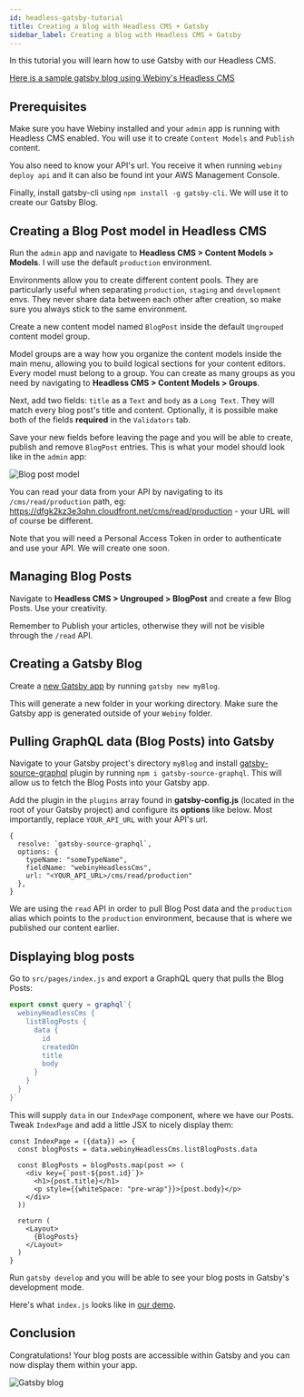 ```yaml
---
id: headless-gatsby-tutorial
title: Creating a blog with Headless CMS + Gatsby
sidebar_label: Creating a blog with Headless CMS + Gatsby
---
```


In this tutorial you will learn how to use Gatsby with our Headless CMS.

[Here is a sample gatsby blog using Webiny's Headless CMS](https://github.com/webiny/webiny-examples/blob/master/headlesscms-gatsby)   

## Prerequisites

Make sure you have Webiny installed and your `admin` app is running with Headless CMS enabled. You will use it to create `Content Models` and `Publish` content.

You also need to know your API's url. You receive it when running `webiny deploy api` and it can also be found int your AWS Management Console.

Finally, install gatsby-cli using `npm install -g gatsby-cli`. We will use it to create our Gatsby Blog.

## Creating a Blog Post model in Headless CMS

Run the `admin` app and navigate to **Headless CMS > Content Models > Models**. I will use the default `production` environment.

Environments allow you to create different content pools. They are particularly useful when separating `production`, `staging` and `development` envs. They never share data between each other after creation, so make sure you always stick to the same environment.

Create a new content model named `BlogPost` inside the default `Ungrouped` content model group. 

Model groups are a way how you organize the content models inside the main menu, allowing you to build logical sections for your content editors. Every model must belong to a group. You can create as many groups as you need by navigating to **Headless CMS > Content Models > Groups**.  

Next, add two fields: `title` as a `Text` and `body` as a `Long Text`. They will match every blog post's title and content. Optionally, it is possible make both of the fields **required** in the `Validators` tab.

Save your new fields before leaving the page and you will be able to create, publish and remove `BlogPost` entries. This is what your model should look like in the `admin` app:

![Blog post model](/img/guides/headless-gatsby-tutorial/blog-post-model.png)

You can read your data from your API by navigating to its `/cms/read/production` path, eg: https://dfgk2kz3e3qhn.cloudfront.net/cms/read/production - your URL will of course be different.

Note that you will need a Personal Access Token in order to authenticate and use your API. We will create one soon.

## Managing Blog Posts

Navigate to **Headless CMS > Ungrouped > BlogPost** and create a few Blog Posts. Use your creativity. 

Remember to Publish your articles, otherwise they will not be visible through the `/read` API.

## Creating a Gatsby Blog

Create a [new Gatsby app](https://www.gatsbyjs.org/docs/quick-start/) by running `gatsby new myBlog`.

This will generate a new folder in your working directory. Make sure the Gatsby app is generated outside of your `Webiny` folder.

## Pulling GraphQL data (Blog Posts) into Gatsby

<!--
You need to create a Personal Access Token in order to access your API. Go to your account in **Webiny's Admin app > Personal Access Tokens > Create Token**. Save the token.
-->

Navigate to your Gatsby project's directory `myBlog` and install [gatsby-source-graphql](https://www.gatsbyjs.org/packages/gatsby-source-graphql/) plugin by running `npm i gatsby-source-graphql`. This will allow us to  fetch the Blog Posts into your Gatsby app.

Add the plugin in the `plugins` array found in **gatsby-config.js** (located in the root of your Gatsby project) and configure its **options** like below. Most importantly, replace `YOUR_API_URL` with your API's url.
 
<!--and `<YOUR_TOKEN>` with the token you created earlier (eg: `d3b45980479...`).-->

```
{
  resolve: `gatsby-source-graphql`,
  options: {
    typeName: "someTypeName",
    fieldName: "webinyHeadlessCms",
    url: "<YOUR_API_URL>/cms/read/production"
  },
}
```

<!--headers: {
    authorization: "<YOUR_TOKEN>"
}-->

We are using the `read` API in order to pull Blog Post data and the `production` alias which points to the `production` environment, because that is where we published our content earlier.

## Displaying blog posts

Go to `src/pages/index.js` and export a GraphQL query that pulls the Blog Posts:

```js
export const query = graphql`{
  webinyHeadlessCms {
    listBlogPosts {
      data {
        id
        createdOn
        title
        body
      }
    }
  }
}`
```

This will supply `data` in our `IndexPage` component, where we have our Posts. Tweak `IndexPage` and add a little JSX to nicely display them:

```
const IndexPage = ({data}) => {
  const blogPosts = data.webinyHeadlessCms.listBlogPosts.data

  const BlogPosts = blogPosts.map(post => (
    <div key={`post-${post.id}`}>
      <h1>{post.title}</h1>
      <p style={{whiteSpace: "pre-wrap"}}>{post.body}</p>
    </div>
  ))

  return (
    <Layout>
      {BlogPosts}
    </Layout>
  )
}
```

Run `gatsby develop` and you will be able to see your blog posts in Gatsby's development mode.

Here's what `index.js` looks like in [our demo](https://github.com/webiny/webiny-examples/blob/master/headlesscms-gatsby/src/pages/index.js).

## Conclusion

Congratulations! Your blog posts are accessible within Gatsby and you can now display them within your app.

![Gatsby blog](/img/guides/headless-gatsby-tutorial/gatsby-blog.png)